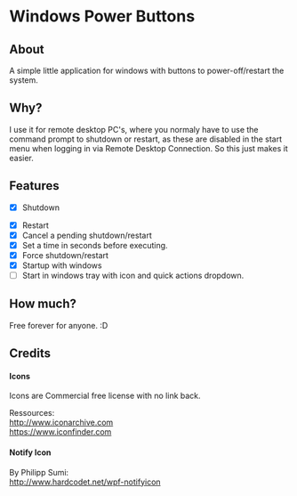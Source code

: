 # Windows Power Buttons

## About
A simple little application for windows with buttons to power-off/restart the system.

## Why?
I use it for remote desktop PC's, where you normaly have to use the command prompt to shutdown or restart, as these are disabled in the start menu when logging in via Remote Desktop Connection.
So this just makes it easier.

## Features
* [x] Shutdown
- [x] Restart
- [x] Cancel a pending shutdown/restart
- [x] Set a time in seconds before executing.
- [x] Force shutdown/restart
- [x] Startup with windows
- [ ] Start in windows tray with icon and quick actions dropdown.

## How much?
Free forever for anyone. :D

## Credits
#### Icons
Icons are Commercial free license with no link back.

Ressources:  
http://www.iconarchive.com  
https://www.iconfinder.com  

#### Notify Icon
By Philipp Sumi:  
http://www.hardcodet.net/wpf-notifyicon
